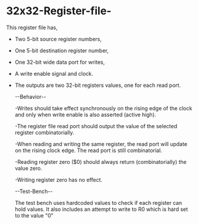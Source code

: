 # 32x32-Register-file-
This register file has, 
- Two 5-bit source register numbers, 
- One 5-bit destination register number, 
- One 32-bit wide data port for writes, 
- A write enable signal and clock. 
- The outputs are two 32-bit registers values, one for each read port. 

    --Behavior--
    
     -Writes should take effect synchronously on the rising edge of the clock and only when write enable is
       also asserted (active high).
       
     -The register file read port should output the value of the selected register combinatorially.
      
     -When reading and writing the same register, the read port will update on the rising clock edge. The
       read port is still combinatorial.
       
     -Reading register zero ($0) should always return (combinatorially) the value zero.
      
     -Writing register zero has no effect.
      

    --Test-Bench--
    
    The test bench uses hardcoded values to check if each register can hold values.
    It also includes an attempt to write to R0 which is hard set to the value "0"
    
